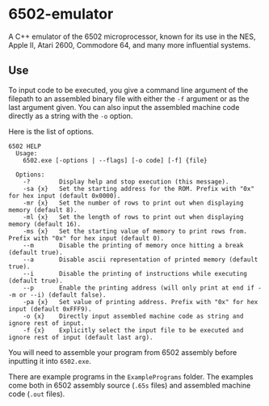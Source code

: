 # 6502-emulator

A C++ emulator of the 6502 microprocessor, known for its use in the NES, Apple II, Atari 2600, Commodore 64, and many more influential systems.

## Use
To input code to be executed, you give a command line argument of the filepath to an assembled binary file with either the `-f` argument or as the last argument given. You can also input the assembled machine code directly as a string with the `-o` option.

Here is the list of options.
```
6502 HELP
  Usage:
    6502.exe [-options | --flags] [-o code] [-f] {file}

  Options:
    -?        Display help and stop execution (this message).
    -sa {x}   Set the starting address for the ROM. Prefix with "0x" for hex input (default 0x0000).
    -mr {x}   Set the number of rows to print out when displaying memory (default 8).
    -ml {x}   Set the length of rows to print out when displaying memory (default 16).
    -ms {x}   Set the starting value of memory to print rows from. Prefix with "0x" for hex input (default 0).
    --m       Disable the printing of memory once hitting a break (default true).
    --a       Disable ascii representation of printed memory (default true).
    --i       Disable the printing of instructions while executing (default true).
    --p       Enable the printing address (will only print at end if --m or --i) (default false).
    -pa {x}   Set value of printing address. Prefix with "0x" for hex input (default 0xFFF9).
    -o {x}    Directly input assembled machine code as string and ignore rest of input.
    -f {x}    Explicitly select the input file to be executed and ignore rest of input (default last arg).
```

You will need to assemble your program from 6502 assembly before inputting it into `6502.exe`.

There are example programs in the `ExamplePrograms` folder. The examples come both in 6502 assembly source (`.65s` files) and assembled machine code (`.out` files).